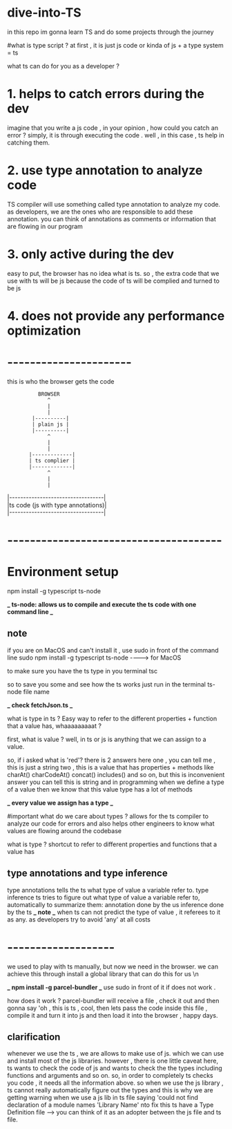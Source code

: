 # dive-into-TS

in this repo im gonna learn TS and do some projects through the journey

#what is type script ?
at first , it is just js code or kinda of
js + a type system = ts

what ts can do for you as a developer ?

# 1. helps to catch errors during the dev

imagine that you write a js code , in your opinion , how could you catch an error ?
simply, it is through executing the code . well , in this case , ts help in catching them.

# 2. use type annotation to analyze code

TS compiler will use something called type annotation to analyze my code. as developers, we are the ones who are responsible to add these annotation.
you can think of annotations as comments or information that are flowing in our program

# 3. only active during the dev

easy to put, the browser has no idea what is ts. so , the extra code that we use with ts will be js because the code of ts will be complied and turned to be js

# 4. does not provide any performance optimization

# ----------------------

this is who the browser gets the code

              BROWSER
                 ^
                 |
                 |
            |----------|
            | plain js |
            |----------|
                 ^
                 |
                 |
           |-------------|
           | ts complier |
           |-------------|
                 ^
                 |
                 |

|----------------------------------|  
|ts code (js with type annotations)|  
|----------------------------------|

# --------------------------------------

# Environment setup

npm install -g typescript ts-node

**_ ts-node: allows us to compile and execute the ts code with one command line _**

## note

if you are on MacOS and can't install it , use sudo in front of the command line
sudo npm install -g typescript ts-node ----> for MacOS

to make sure you have the ts type in you terminal tsc

so to save you some and see how the ts works
just run in the terminal
ts-node file name

**_ check fetchJson.ts _**

what is type in ts ?
Easy way to refer to the different properties + function that a value has, whaaaaaaaaat ?

first, what is value ?
well, in ts or js is anything that we can assign to a value.

so, if i asked what is 'red'?
there is 2 answers here
one , you can tell me , this is just a string
two , this is a value that has properties + methods like charAt()
charCodeAt()
concat()
includes() and so on, but this is inconvenient answer you can tell this is string and in programming when we define a type of a value
then we know that this value type has a lot of methods

**_ every value we assign has a type _**

#important
what do we care about types ?
allows for the ts compiler to analyze our code for errors
and also helps other engineers to know what values are flowing around the codebase

what is type ?
shortcut to refer to different properties and functions that a value has

## type annotations and type inference

type annotations tells the ts what type of value a variable refer to.
type inference ts tries to figure out what type of value a variable refer to, automatically
to summarize them:
annotation done by the us
inference done by the ts
**_ note _**
when ts can not predict the type of value , it referees to it as any.
as developers try to avoid 'any' at all costs

# -------------------

we used to play with ts manually, but now we need in the browser. we can achieve this through install a global library that can do this for us \n

**_ npm install -g parcel-bundler _**
use sudo in front of it if does not work .

how does it work ?
parcel-bundler will receive a file , check it out and then gonna say
'oh , this is ts , cool, then lets pass the code inside this file , compile it and turn it into js and then load it into the browser , happy days.

## clarification

whenever we use the ts , we are allows to make use of js. which we can use and install most of the
js libraries. however , there is one little caveat here, ts wants to check the code of js and wants to check the the types including functions and arguments and so on.
so, in order to completely ts checks you code , it needs all the information above.
so when we use the js library , ts cannot really automatically figure out the types
and this is why we are getting warning when we use a js lib in ts file saying
'could not find declaration of a module names 'Library Name' nto fix this ts have
a Type Definition file --> you can think of it as an adopter between the js file and
ts file.

